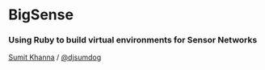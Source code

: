 # BigSense
### Using Ruby to build virtual environments for Sensor Networks

[Sumit Khanna](http://penguindreams.org "Website") / [@djsumdog](:http://twitter.com/djsumdog "Twitter")